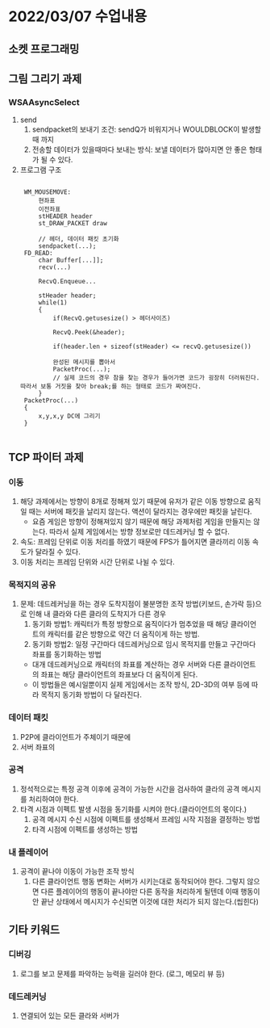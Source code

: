 # 2022/03/07 수업내용
## 소켓 프로그래밍

## 그림 그리기 과제
### WSAAsyncSelect
1. send
    1) sendpacket의 보내기 조건: sendQ가 비워지거나 WOULDBLOCK이 발생할 때 까지
    2) 전송할 데이터가 있을때마다 보내는 방식: 보낼 데이터가 많아지면 안 좋은 형태가 될 수 있다.
2. 프로그램 구조
    <pre><code>
    WM_MOUSEMOVE:
        현좌표
        이전좌표
        stHEADER header
        st_DRAW_PACKET draw
        
        // 헤더, 데이터 패킷 초기화
        sendpacket(...);
    FD_READ:
        char Buffer[...]];
        recv(...)
        
        RecvQ.Enqueue...
        
        stHeader header;
        while(1)
        {
            if(RecvQ.getusesize() > 헤더사이즈)
            
            RecvQ.Peek(&header);
            
            if(header.len + sizeof(stHeader) <= recvQ.getusesize())
            
            완성된 메시지를 뽑아서
            PacketProc(...);
            // 실제 코드의 경우 참을 찾는 경우가 들어가면 코드가 굉장히 더러워진다. 따라서 보통 거짓을 찾아 break;를 하는 형태로 코드가 짜여진다.
        }
    PacketProc(...)
    {
        x,y,x,y DC에 그리기
    }
    </code></pre>

## TCP 파이터 과제
### 이동
1. 해당 과제에서는 방향이 8개로 정해져 있기 때문에 유저가 같은 이동 방향으로 움직일 때는 서버에 패킷을 날리지 않는다. 액션이 달라지는 경우에만 패킷을 날린다.
    * 요즘 게임은 방향이 정해져있지 않기 때문에 해당 과제처럼 게임을 만들지는 않는다. 따라서 실제 게임에서는 방향 정보로만 데드레커닝 할 수 없다.
2. 속도: 프레임 단위로 이동 처리를 하였기 때문에 FPS가 틀어지면 클라끼리 이동 속도가 달라질 수 있다.
3. 이동 처리는 프레임 단위와 시간 단위로 나뉠 수 있다.

### 목적지의 공유
1. 문제: 데드레커닝을 하는 경우 도착지점이 불분명한 조작 방법(키보드, 손가락 등)으로 인해 내 클라와 다른 클라의 도착지가 다른 경우
    1) 동기화 방법1: 캐릭터가 특정 방향으로 움직이다가 멈추었을 때 해당 클라이언트의 캐릭터를 같은 방향으로 약간 더 움직이게 하는 방법. 
    2) 동기화 방법2: 일정 구간마다 데드레커닝으로 임시 목적지를 만들고 구간마다 좌표를 동기화하는 방법
    * 대개 데드레커닝으로 캐릭터의 좌표를 계산하는 경우 서버와 다른 클라이언트의 좌표는 해당 클라이언트의 좌표보다 더 움직이게 된다.
    * 이 방법들은 예시일뿐이지 실제 게임에서는 조작 방식, 2D-3D의 여부 등에 따라 목적지 동기화 방법이 다 달라진다.

### 데이터 패킷
1. P2P에 클라이언트가 주체이기 때문에 
2. 서버 좌표의 

### 공격
1. 정석적으로는 특정 공격 이후에 공격이 가능한 시간을 검사하여 클라의 공격 메시지를 처리하여야 한다.
2. 타격 시점과 이펙트 발생 시점을 동기화를 시켜야 한다.(클라이언트의 몫이다.)
    1) 공격 메시지 수신 시점에 이펙트를 생성해서 프레임 시작 지점을 결정하는 방법
    2) 타격 시점에 이펙트를 생성하는 방법

### 내 플레이어
1. 공격이 끝나야 이동이 가능한 조작 방식
    1) 다른 클라이언트 행동 변화는 서버가 시키는대로 동작되어야 한다. 그렇지 않으면 다른 플레이어의 행동이 끝나야만 다른 동작을 처리하게 될텐데 이때 행동이 안 끝난 상태에서 메시지가 수신되면 이것에 대한 처리가 되지 않는다.(씹힌다)

## 기타 키워드
### 디버깅
1. 로그를 보고 문제를 파악하는 능력을 길러야 한다. (로그, 메모리 뷰 등)

### 데드레커닝
1. 연결되어 있는 모든 클라와 서버가 
